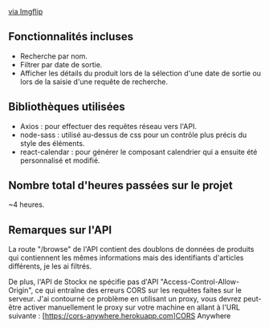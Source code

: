 <a href="https://imgflip.com/gif/649qfp">via Imgflip</a>

## Fonctionnalités incluses
- Recherche par nom.
- Filtrer par date de sortie.
- Afficher les détails du produit lors de la sélection d'une date de sortie ou lors de la saisie d'une requête de recherche.

## Bibliothèques utilisées
- Axios : pour effectuer des requêtes réseau vers l'API.
- node-sass : utilisé au-dessus de css pour un contrôle plus précis du style des éléments.
- react-calendar : pour générer le composant calendrier qui a ensuite été personnalisé et modifié.

## Nombre total d'heures passées sur le projet
~4 heures.

## Remarques sur l'API
La route "/browse" de l'API contient des doublons de données de produits qui contiennent les mêmes informations mais des identifiants d'articles différents, je les ai filtrés.

De plus, l'API de Stockx ne spécifie pas d'API "Access-Control-Allow-Origin", ce qui entraîne des erreurs CORS sur les requêtes faites sur le serveur. J'ai contourné ce problème en utilisant un proxy, vous devrez peut-être activer manuellement le proxy sur votre machine en allant à l'URL suivante :
[https://cors-anywhere.herokuapp.com]CORS Anywhere
